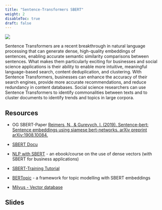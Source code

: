 ```yaml
---
title: "Sentence-Transformers SBERT"
weight: 2
disableToc: true
draft: false
---
```


![](https://source.unsplash.com/vuMTQj6aQQ0)

Sentence Transformers are a recent breakthrough in natural language processing that can generate dense, high-quality embeddings of sentences, enabling accurate semantic similarity comparisons between sentences. What makes them particularly exciting for businesses and social science applications is their ability to enable more intuitive, meaningful language-based search, content deduplication, and clustering. With Sentence Transformers, businesses can enhance the accuracy of their search engines, provide more accurate recommendations, and reduce redundancy in content databases. Social science researchers can use Sentence Transformers to identify commonalities between texts and to cluster documents to identify trends and topics in large corpora.

## Resources

- OG SBERT-Paper [Reimers, N., & Gurevych, I. (2019). Sentence-bert: Sentence embeddings using siamese bert-networks. arXiv preprint arXiv:1908.10084.](https://arxiv.org/abs/1908.10084)

- [SBERT Docu](https://www.sbert.net)

- [NLP with SBERT](https://www.pinecone.io/learn/nlp/) - an ebook/course on the use of dense vectors (with SBERT for business applications)

- [SBERT-Training Tutorial](https://huggingface.co/blog/how-to-train-sentence-transformers)

- [BERTopic](https://maartengr.github.io/BERTopic/index.html) - a framework for topic modelling with SBERT embeddings

- [Milvus - Vector database](https://milvus.io)

## Slides




